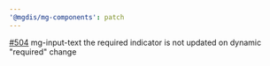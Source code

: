 ```yaml
---
'@mgdis/mg-components': patch
---
```


[#504](https://gitlab.mgdis.fr/core/core-ui/core-ui/-/issues/504) mg-input-text the required indicator is not updated on dynamic "required" change
